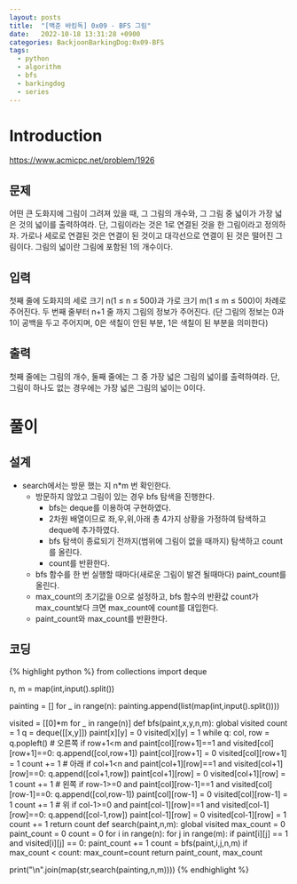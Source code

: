 ```yaml
---
layout: posts
title:  "[백준 바킹독] 0x09 - BFS 그림"
date:   2022-10-18 13:31:28 +0900
categories: BackjoonBarkingDog:0x09-BFS
tags:
  - python
  - algorithm
  - bfs
  - barkingdog
  - series
---
```


# Introduction

https://www.acmicpc.net/problem/1926

## 문제
어떤 큰 도화지에 그림이 그려져 있을 때, 그 그림의 개수와, 그 그림 중 넓이가 가장 넓은 것의 넓이를 출력하여라. 단, 그림이라는 것은 1로 연결된 것을 한 그림이라고 정의하자. 가로나 세로로 연결된 것은 연결이 된 것이고 대각선으로 연결이 된 것은 떨어진 그림이다. 그림의 넓이란 그림에 포함된 1의 개수이다.

## 입력
첫째 줄에 도화지의 세로 크기 n(1 ≤ n ≤ 500)과 가로 크기 m(1 ≤ m ≤ 500)이 차례로 주어진다. 두 번째 줄부터 n+1 줄 까지 그림의 정보가 주어진다. (단 그림의 정보는 0과 1이 공백을 두고 주어지며, 0은 색칠이 안된 부분, 1은 색칠이 된 부분을 의미한다)

## 출력
첫째 줄에는 그림의 개수, 둘째 줄에는 그 중 가장 넓은 그림의 넓이를 출력하여라. 단, 그림이 하나도 없는 경우에는 가장 넓은 그림의 넓이는 0이다.

# 풀이

## 설계

* search에서는 방문 했는 지 n*m 번 확인한다.
  * 방문하지 않았고 그림이 있는 경우 bfs 탐색을 진행한다.
    * bfs는 deque를 이용하여 구현하였다.
    * 2차원 배열이므로 좌,우,위,아래 총 4가지 상황을 가정하여 탐색하고 deque에 추가하였다.
    * bfs 탐색이 종료되기 전까지(범위에 그림이 없을 때까지) 탐색하고 count를 올린다.
    * count를 반환한다.
  * bfs 함수를 한 번 실행할 때마다(새로운 그림이 발견 될때마다) paint_count를 올린다.
  * max_count의 초기값을 0으로 설정하고, bfs 함수의 반환값 count가 max_count보다 크면 max_count에 count를 대입한다.
  * paint_count와 max_count를 반환한다.

## 코딩

{% highlight python %}
from collections import deque

n, m = map(int,input().split())

painting = []
for _ in range(n):
    painting.append(list(map(int,input().split())))

visited = [[0]*m for _ in range(n)]
def bfs(paint,x,y,n,m):
    global visited
    count = 1
    q = deque([[x,y]])
    paint[x][y] = 0
    visited[x][y] = 1
    while q:
        col, row = q.popleft()
        # 오른쪽
        if row+1<m and paint[col][row+1]==1 and visited[col][row+1]==0:
            q.append([col,row+1])
            paint[col][row+1] = 0
            visited[col][row+1] = 1
            count += 1
        # 아래
        if col+1<n and paint[col+1][row]==1 and visited[col+1][row]==0:
            q.append([col+1,row])
            paint[col+1][row] = 0
            visited[col+1][row] = 1
            count += 1
        # 왼쪽
        if row-1>=0 and paint[col][row-1]==1 and visited[col][row-1]==0:
            q.append([col,row-1])
            paint[col][row-1] = 0
            visited[col][row-1] = 1
            count += 1
        # 위
        if col-1>=0 and paint[col-1][row]==1 and visited[col-1][row]==0:
            q.append([col-1,row])
            paint[col-1][row] = 0
            visited[col-1][row] = 1
            count += 1
    return count
def search(paint,n,m):
    global visited
    max_count = 0
    paint_count = 0
    count = 0
    for i in range(n):
        for j in range(m):
            if paint[i][j] == 1 and visited[i][j] == 0:
                paint_count += 1
                count = bfs(paint,i,j,n,m)
                if max_count < count:
                    max_count=count
    return paint_count, max_count

print("\n".join(map(str,search(painting,n,m))))
{% endhighlight %}